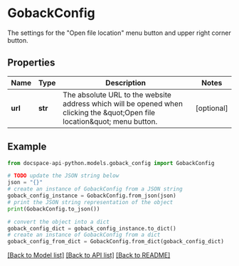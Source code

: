 # GobackConfig
The settings for the \"Open file location\" menu button and upper right corner button.

## Properties

Name | Type | Description | Notes
------------ | ------------- | ------------- | -------------
**url** | **str** | The absolute URL to the website address which will be opened when clicking the \&quot;Open file location\&quot; menu button. | [optional] 

## Example

```python
from docspace-api-python.models.goback_config import GobackConfig

# TODO update the JSON string below
json = "{}"
# create an instance of GobackConfig from a JSON string
goback_config_instance = GobackConfig.from_json(json)
# print the JSON string representation of the object
print(GobackConfig.to_json())

# convert the object into a dict
goback_config_dict = goback_config_instance.to_dict()
# create an instance of GobackConfig from a dict
goback_config_from_dict = GobackConfig.from_dict(goback_config_dict)
```
[[Back to Model list]](../README.md#documentation-for-models) [[Back to API list]](../README.md#documentation-for-api-endpoints) [[Back to README]](../README.md)


